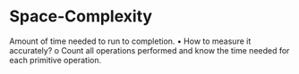# Space-Complexity
 Amount of time needed to run to completion. • How to measure it accurately? o Count all operations performed and know the time needed for each primitive operation.
